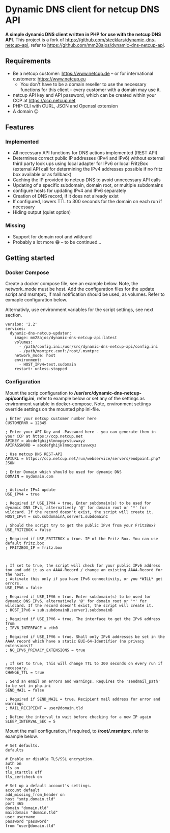# Dynamic DNS client for netcup DNS API
**A simple dynamic DNS client written in PHP for use with the netcup DNS API.** This project is a fork of https://github.com/stecklars/dynamic-dns-netcup-api, refer to https://github.com/mm28ajos/dynamic-dns-netcup-api.

## Requirements
* Be a netcup customer: https://www.netcup.de – or for international customers: https://www.netcup.eu
  * You don't have to be a domain reseller to use the necessary functions for this client – every customer with a domain may use it.
* netcup API key and API password, which can be created within your CCP at https://ccp.netcup.net
* PHP-CLI with CURL, JSON and Openssl extension
* A domain :wink:

## Features
### Implemented
* All necessary API functions for DNS actions implemented (REST API)
* Determines correct public IP addresses (IPv4 and IPv6) without external third party look ups using local adapter for IPv6 or local FritzBox (external API call for determining the IPv4 addresses possible if no fritz box available or as fallback)
* Caching the IP provided to netcup DNS to avoid unnecessary API calls
* Updating of a specific subdomain, domain root, or multiple subdomains
* configure hosts for updating IPv4 and IPv6 separately
* Creation of DNS record, if it does not already exist
* If configured, lowers TTL to 300 seconds for the domain on each run if necessary
* Hiding output (quiet option)

### Missing
* Support for domain root and wildcard
* Probably a lot more :grin: – to be continued...

## Getting started
### Docker Compose
Create a docker compose file, see an example below. Note, the network_mode must be host. Add the configuration files for the update script and msmtprc, if mail notification should be used, as volumes. Refer to exmaple configuration below.

Alternativly, use environment variables for the script settings, see next section.

```
version: '2.2'
services:
  dynamic-dns-netcup-updater:
    image: mm28ajos/dynamic-dns-netcup-api:latest
    volumes:
      - /path/config.ini:/usr/src/dynamic-dns-netcup-api/config.ini
      - /path/msmtprc.conf:/root/.msmtprc
    network_mode: host
    environment:
      - HOST_IPv4=test.sudomain
    restart: unless-stopped
```
### Configuration

Mount the scrip configuration to **/usr/src/dynamic-dns-netcup-api/config.ini**, refer to example below or set any of the settings as environment variable in docker-compose. Note, environment settings override settings on the mounted php ini-file.

```
; Enter your netcup customer number here
CUSTOMERNR = 12345

; Enter your API-Key and -Password here - you can generate them in your CCP at https://ccp.netcup.net
APIKEY = abcdefghijklmnopqrstuvwxyz
APIPASSWORD = abcdefghijklmnopqrstuvwxyz

; Use netcup DNS REST-API
APIURL = https://ccp.netcup.net/run/webservice/servers/endpoint.php?JSON

; Enter Domain which should be used for dynamic DNS
DOMAIN = mydomain.com


; Activate IPv4 update
USE_IPV4 = true

; Required if USE_IPV4 = true. Enter subdomain(s) to be used for dynamic DNS IPv4, alternatively '@' for domain root or '*' for wildcard. If the record doesn't exist, the script will create it.
HOST_IPv4 = sub.subdomainA,server1.subdomainC

; Should the script try to get the public IPv4 from your FritzBox?
USE_FRITZBOX = false

; Required if USE_FRITZBOX = true. IP of the Fritz Box. You can use default fritz.box
; FRITZBOX_IP = fritz.box



; If set to true, the script will check for your public IPv6 address too and add it as an AAAA-Record / change an existing AAAA-Record for the host.
; Activate this only if you have IPv6 connectivity, or you *WILL* get errors.
USE_IPV6 = false

; Required if USE_IPV6 = true. Enter subdomain(s) to be used for dynamic DNS IPv6, alternatively '@' for domain root or '*' for wildcard. If the record doesn't exist, the script will create it.
; HOST_IPv6 = sub.subdomainB,server1.subdomainB

; Required if USE_IPV6 = true. The interface to get the IPv6 address from
; IPV6_INTERFACE = eth0

; Required if USE_IPV6 = true. Shall only IPv6 addresses be set in the AAAA record which have a static EUI-64-Identifier (no privacy extensions)?
; NO_IPV6_PRIVACY_EXTENSIONS = true


; If set to true, this will change TTL to 300 seconds on every run if necessary.
CHANGE_TTL = true

; Send an email on errors and warnings. Requires the 'sendmail_path' to be set in php.ini
SEND_MAIL = false

; Required if SEND_MAIL = true. Recipient mail address for error and warnings
; MAIL_RECIPIENT = user@domain.tld

; Define the interval to wait before checking for a new IP again
SLEEP_INTERVAL_SEC = 5
```

Mount the mail configuration, if required, to **/root/.msmtprc**, refer to example below.

```
# Set defaults.
defaults

# Enable or disable TLS/SSL encryption.
auth on
tls on
tls_starttls off
tls_certcheck on

# Set up a default account's settings.
account default
add_missing_from_header on
host "smtp.domain.tld"
port 465
domain "domain.tld"
maildomain "domain.tld"
user username
password "password"
from "user@domain.tld"
```
